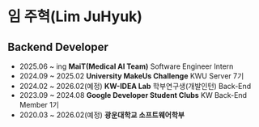 # 임 주혁(Lim JuHyuk) 

## Backend Developer
* 2025.06 ~ ing **MaiT(Medical AI Team)** Software Engineer Intern
* 2024.09 ~ 2025.02 **University MakeUs Challenge** KWU Server 7기
* 2024.02 ~ 2026.02(예정) **KW-IDEA Lab** 학부연구생(개발인턴) Back-End
* 2023.09 ~ 2024.08 **Google Developer Student Clubs** KW Back-End Member 1기
* 2020.03 ~ 2026.02(예정) **광운대학교 소프트웨어학부**
